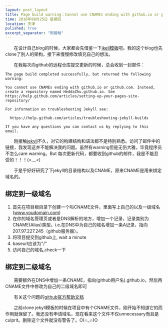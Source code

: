 ```yaml
---
layout: post_layout
title: Page build warning：Cannot use CNAMEs ending with github.io or github.com
time: 2016年08月25日 星期四
location: 天津
pulished: true
excerpt_separator: "刚接触"
---
```

&#160; &#160; &#160; &#160;在设计自己blog的时候，大家都会先借鉴一下[jkell模板](http://jekyllthemes.org/)吧。我的这个blog也先clone了别人的架构，接下来慢慢修改填充自己的想法。


&#160; &#160; &#160; &#160;在我每次向github的远程仓库提交更新的时候，总会收到一封邮件：

```
The page build completed successfully, but returned the following warning:

You cannot use CNAMEs ending with github.io or github.com. Instead, create a repository named HeddaZhu.github.io. See https://help.github.com/articles/setting-up-your-pages-site-repository/

For information on troubleshooting Jekyll see:

  https://help.github.com/articles/troubleshooting-jekyll-builds

If you have any questions you can contact us by replying to this email.
```


&#160; &#160; &#160; &#160;刚接触[jekyll](http://jekyll.bootcss.com/)不久，对它的构建结构和语法都不是特别熟悉。访问了邮件中的链接，我发现这并不能解决我的问题。虽然有warning但是无伤大雅，毕竟程序员不怎么care warning。But 每次更新代码，都要收到github的邮件，我是不能忍受的！！！(*>﹏<*) 

&#160; &#160; &#160; &#160;于是乎好好研究了下jekyll的目录结构以及CNAME，原来CNAME是用来绑定域名的。  

## 绑定到一级域名

1. 首先在项目根目录下创建一个叫CNAME文件，里面写上自己的以及一级域名(www.youdomain.com)
2. 在你的域名管理页或者是DNS解析的地方，增加一个记录，记录类别为CNAME(Alias)类型。i.e.在DNS中为自己的域名增加一条A记录，指向207.97.227.245（github服务器）。
3. 将项目提交到github上, wait a minute
4. baseurl应该为"/"
5. 访问自己的域名,check一下

## 绑定到二级域名

&#160; &#160; &#160; &#160;需要额外在DNS中增加一条CNAME，指向(github用户名).github.io，然后再CNAME文件中修改为自己的二级域名即可

&#160; &#160; &#160; &#160;有关这个问题的[github官方帮助文档](https://help.github.com/articles/using-a-custom-domain-with-github-pages/)



&#160; &#160; &#160; &#160;之前clone jekyll模板的时候在项目中有个CNAME文件，刚开始不知道它的而作用就保留了。我还没有申请域名，现在看来这个文件不仅unnecessary而且是culprit。删除这个文件就没有警告了。O(∩_∩)O
